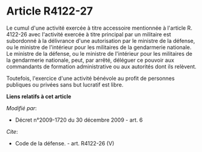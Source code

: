 # Article R4122-27

Le cumul d'une activité exercée à titre accessoire mentionnée à l'article R. 4122-26 avec l'activité exercée à titre
principal par un militaire est subordonné à la délivrance d'une autorisation par le ministre de la défense, ou le ministre de
l'intérieur pour les militaires de la gendarmerie nationale. Le ministre de la défense, ou le ministre de l'intérieur pour
les militaires de la gendarmerie nationale, peut, par arrêté, déléguer ce pouvoir aux commandants de formation administrative
ou aux autorités dont ils relèvent. 

Toutefois, l'exercice d'une activité bénévole au profit de personnes publiques ou privées sans but lucratif est libre.

**Liens relatifs à cet article**

_Modifié par_:

  - Décret n°2009-1720 du 30 décembre 2009 - art. 6

_Cite_:

  - Code de la défense. - art. R4122-26 (V)
